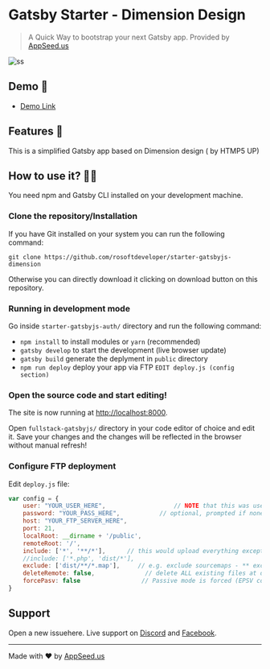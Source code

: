 # Gatsby Starter - Dimension Design

> A Quick Way to bootstrap your next Gatsby app. Provided by [AppSeed.us](https://appseed.us) 

![ss](https://static.appseed.us/misc/thumb-gatsby-dimension.png)

## Demo 💯

- [Demo Link](https://starter-gatsbyjs-dimension.appseed.us/)

## Features 🚀

This is a simplified Gatsby app based on Dimension design ( by HTMP5 UP)

## How to use it? 👨‍💻

You need npm and Gatsby CLI installed on your development machine.

### Clone the repository/Installation

If you have Git installed on your system you can run the following command:

`git clone https://github.com/rosoftdeveloper/starter-gatsbyjs-dimension`

Otherwise you can directly download it clicking on download button on this repository.

### Running in development mode

Go inside `starter-gatsbyjs-auth/` directory and run the following command:

- `npm install` to install modules or `yarn` (recommended)
- `gatsby develop` to start the development (live browser update)
- `gatsby build` generate the deplyment in `public` directory
- `npm run deploy` deploy your app via FTP `EDIT deploy.js (config section)`

### Open the source code and start editing!

The site is now running at
[http://localhost:8000](http://localhost:8000).

Open `fullstack-gatsbyjs/` directory in your code editor of choice and edit it. 
Save your changes and the changes will be reflected in the browser without manual refresh!

### Configure FTP deployment 

Edit `deploy.js` file:

```js
var config = {
    user: "YOUR_USER_HERE",                   // NOTE that this was username in 1.x 
    password: "YOUR_PASS_HERE",           // optional, prompted if none given
    host: "YOUR_FTP_SERVER_HERE",
    port: 21,
    localRoot: __dirname + '/public',
    remoteRoot: '/',
    include: ['*', '**/*'],      // this would upload everything except dot files
    //include: ['*.php', 'dist/*'],
    exclude: ['dist/**/*.map'],     // e.g. exclude sourcemaps - ** exclude: [] if nothing to exclude **
    deleteRemote: false,              // delete ALL existing files at destination before uploading, if true
    forcePasv: false                 // Passive mode is forced (EPSV command is not sent)
}
```

## Support
Open a new issuehere. Live support on [Discord](https://discord.gg/fZC6hup) and [Facebook](https://www.facebook.com/groups/fullstack.apps.generator). 

---
Made with ♥ by [AppSeed.us]("https://appseed.us")
